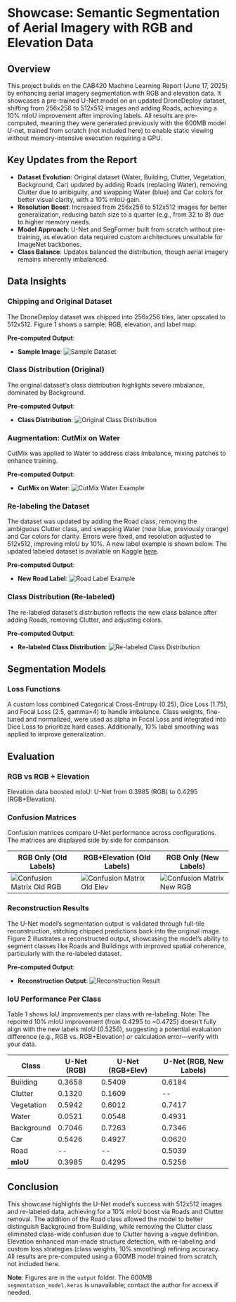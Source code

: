 # Showcase: Semantic Segmentation of Aerial Imagery with RGB and Elevation Data

## Overview
This project builds on the CAB420 Machine Learning Report (June 17, 2025) by enhancing aerial imagery segmentation with RGB and elevation data. It showcases a pre-trained U-Net model on an updated DroneDeploy dataset, shifting from 256x256 to 512x512 images and adding Roads, achieving a 10% mIoU improvement after improving labels. All results are pre-computed, meaning they were generated previously with the 600MB model U-net, trained from scratch (not included here) to enable static viewing without memory-intensive execution requiring a GPU.

## Key Updates from the Report
- **Dataset Evolution**: Original dataset (Water, Building, Clutter, Vegetation, Background, Car) updated by adding Roads (replacing Water), removing Clutter due to ambiguity, and swapping Water (blue) and Car colors for better visual clarity, with a 10% mIoU gain.
- **Resolution Boost**: Increased from 256x256 to 512x512 images for better generalization, reducing batch size to a quarter (e.g., from 32 to 8) due to higher memory needs.
- **Model Approach**: U-Net and SegFormer built from scratch without pre-training, as elevation data required custom architectures unsuitable for ImageNet backbones.
- **Class Balance**: Updates balanced the distribution, though aerial imagery remains inherently imbalanced.

## Data Insights
### Chipping and Original Dataset
The DroneDeploy dataset was chipped into 256x256 tiles, later upscaled to 512x512. Figure 1 shows a sample: RGB, elevation, and label map.

**Pre-computed Output**:  
- **Sample Image**: ![Sample Dataset](output/sample_dataset.jpg)  

### Class Distribution (Original)
The original dataset’s class distribution highlights severe imbalance, dominated by Background.

**Pre-computed Output**:  
- **Class Distribution**: ![Original Class Distribution](output/original_class_dist.png)  

### Augmentation: CutMix on Water
CutMix was applied to Water to address class imbalance, mixing patches to enhance training.

**Pre-computed Output**:  
- **CutMix on Water**: ![CutMix Water Example](output/cutmix_water.png)  

### Re-labeling the Dataset
The dataset was updated by adding the Road class, removing the ambiguous Clutter class, and swapping Water (now blue, previously orange) and Car colors for clarity. Errors were fixed, and resolution adjusted to 512x512, improving mIoU by 10%. A new label example is shown below. The updated labeled dataset is available on Kaggle [here](https://www.kaggle.com/aronbakes/your-dataset-name).

**Pre-computed Output**:  
- **New Road Label**: ![Road Label Example](output/107f24d6e9_F1BE1D4184INSPIRE-label.png)  

### Class Distribution (Re-labeled)
The re-labeled dataset’s distribution reflects the new class balance after adding Roads, removing Clutter, and adjusting colors.

**Pre-computed Output**:  
- **Re-labeled Class Distribution**: ![Re-labeled Class Distribution](output/relabeled_class_dist.png)  

## Segmentation Models
### Loss Functions
A custom loss combined Categorical Cross-Entropy (0.25), Dice Loss (1.75), and Focal Loss (2.5, gamma=4) to handle imbalance. Class weights, fine-tuned and normalized, were used as alpha in Focal Loss and integrated into Dice Loss to prioritize hard cases. Additionally, 10% label smoothing was applied to improve generalization.

## Evaluation
### RGB vs RGB + Elevation
Elevation data boosted mIoU: U-Net from 0.3985 (RGB) to 0.4295 (RGB+Elevation).

### Confusion Matrices
Confusion matrices compare U-Net performance across configurations. The matrices are displayed side by side for comparison.

| RGB Only (Old Labels)       | RGB+Elevation (Old Labels) | RGB Only (New Labels) |
|-----------------------------|----------------------------|-----------------------|
| ![Confusion Matrix Old RGB](output/confusion_matrix_rgb.png) | ![Confusion Matrix Old Elev](output/confusion_matrix_rgb_elev.png) | ![Confusion Matrix New RGB](output/confusion_matrix_new_labels.png) |

### Reconstruction Results
The U-Net model’s segmentation output is validated through full-tile reconstruction, stitching chipped predictions back into the original image. Figure 2 illustrates a reconstructed output, showcasing the model’s ability to segment classes like Roads and Buildings with improved spatial coherence, particularly with the re-labeled dataset.

**Pre-computed Output**:  
- **Reconstruction Output**: ![Reconstruction Result](output/reconstruction.png)  

### IoU Performance Per Class
Table 1 shows IoU improvements per class with re-labeling. Note: The reported 10% mIoU improvement (from 0.4295 to ~0.4725) doesn’t fully align with the new labels mIoU (0.5256), suggesting a potential evaluation difference (e.g., RGB vs. RGB+Elevation) or calculation error—verify with your data.

| Class         | U-Net (RGB) | U-Net (RGB+Elev) | U-Net (RGB, New Labels) |
|---------------|-------------|------------------|-------------------------|
| Building      | 0.3658      | 0.5409           | 0.6184                  |
| Clutter       | 0.1320      | 0.1609           | --                      |
| Vegetation    | 0.5942      | 0.6012           | 0.7417                  |
| Water         | 0.0521      | 0.0548           | 0.4931                  |
| Background    | 0.7046      | 0.7263           | 0.7346                  |
| Car           | 0.5426      | 0.4927           | 0.0620                  |
| Road          | --          | --               | 0.5039                  |
| **mIoU**      | 0.3985      | 0.4295           | 0.5256                  |

## Conclusion
This showcase highlights the U-Net model’s success with 512x512 images and re-labeled data, achieving for a 10% mIoU boost via Roads and Clutter removal. The addition of the Road class allowed the model to better distinguish Background from Building, while removing the Clutter class eliminated class-wide confusion due to Clutter having a vague definition. Elevation enhanced man-made structure detection, with re-labeling and custom loss strategies (class weights, 10% smoothing) refining accuracy. All results are pre-computed using a 600MB model trained from scratch, not included here.

**Note**: Figures are in the `output` folder. The 600MB `segmentation_model.keras` is unavailable; contact the author for access if needed. 
